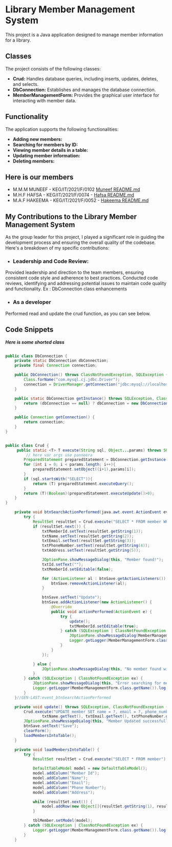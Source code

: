 # Library Member Management System

This project is a Java application designed to manage member information for a library.


## Classes

The project consists of the following classes:

* **Crud:** Handles database queries, including inserts, updates, deletes, and selects.
* **DbConnection:** Establishes and manages the database connection.
* **MemberManagementForm:** Provides the graphical user interface for interacting with member data.


## Functionality

The application supports the following functionalities:

* **Adding new members:**
* **Searching for members by ID:**
* **Viewing member details in a table:**
* **Updating member information:**
* **Deleting members:**


## Here is our members
* M.M.M MUNEEF - KEG/IT/2021/F/0102 [Muneef README.md](https://github.com/muneef-dev/lms.git)
* M.H.F HAFSA - KEG/IT/2021/F/0074 - [Hafsa README.md](https://github.com/fathimahafsa21/LMS.git)
* M.A.F HAKEEMA - KEG/IT/2021/F/0052 - [Hakeema README.md](https://github.com/fathimahakeema/LMS.git)


## My Contributions to the Library Member Management System
As the group leader for this project, I played a significant role in guiding the development process and ensuring the overall quality of the codebase. Here's a breakdown of my specific contributions:


* ### Leadership and Code Review:
Provided leadership and direction to the team members, ensuring consistent code style and adherence to best practices.
Conducted code reviews, identifying and addressing potential issues to maintain code quality and functionality.
 Ex : DbConnection class enhancements


* ### As a developer
Performed read and update the crud function, as you can see below.


## Code Snippets

***Here is some shorted class***
```java

public class DbConnection {
    private static DbConnection dbConnection;
    private final Connection connection;

    public DbConnection() throws ClassNotFoundException, SQLException {
        Class.forName("com.mysql.cj.jdbc.Driver");
        connection = DriverManager.getConnection("jdbc:mysql://localhost:3306/library","root","1234");
    }

    public static DbConnection getInstance() throws SQLException, ClassNotFoundException {
        return (dbConnection == null) ? dbConnection = new DbConnection() : dbConnection;
    }

    public Connection getConnection() {
        return connection;
    }
}


public class Crud {
     public static <T> T execute(String sql, Object...params) throws SQLException, ClassNotFoundException {
         // here var args use panneera
        PreparedStatement preparedStatement = DbConnection.getInstance().getConnection().prepareStatement(sql);
        for (int i = 0; i < params.length; i++){
            preparedStatement.setObject((i+1),params[i]);
        }
        if (sql.startsWith("SELECT")){
            return (T) preparedStatement.executeQuery();
        }
        return (T)(Boolean)(preparedStatement.executeUpdate()>0);
    }
}

    private void btnSearchActionPerformed(java.awt.event.ActionEvent evt) {//GEN-FIRST:event_btnSearchActionPerformed
        try {
            ResultSet resultSet = Crud.execute("SELECT * FROM member WHERE member_id=?", txtId.getText());
            if (resultSet.next()) {
                txtMemberId.setText(resultSet.getString(1));
                txtName.setText(resultSet.getString(2));
                txtEmail.setText(resultSet.getString(3));
                txtPhoneNumber.setText(resultSet.getString(4));
                txtAddress.setText(resultSet.getString(5));

                JOptionPane.showMessageDialog(this, "Member found!");
                txtId.setText("");
                txtMemberId.setEditable(false);

                for (ActionListener al : btnSave.getActionListeners()) {
                    btnSave.removeActionListener(al);
                }

                btnSave.setText("Update");
                btnSave.addActionListener(new ActionListener() {
                    @Override
                    public void actionPerformed(ActionEvent e) {
                        try {
                            update();
                            txtMemberId.setEditable(true);
                        } catch (SQLException | ClassNotFoundException ex) {
                            JOptionPane.showMessageDialog(MemberManagementForm.this, "Error updating member. Please try again.", "Error", JOptionPane.ERROR_MESSAGE);
                            Logger.getLogger(MemberManagementForm.class.getName()).log(Level.SEVERE, null, ex);
                        }
                    }
                });

            } else {
                JOptionPane.showMessageDialog(this, "No member found with the given ID.", "Not Found", JOptionPane.INFORMATION_MESSAGE);
            }
        } catch (SQLException | ClassNotFoundException ex) {
            JOptionPane.showMessageDialog(this, "Error searching for member. Please try again.", "Error", JOptionPane.ERROR_MESSAGE);
            Logger.getLogger(MemberManagementForm.class.getName()).log(Level.SEVERE, null, ex);
        }
    }//GEN-LAST:event_btnSearchActionPerformed

    private void update() throws SQLException, ClassNotFoundException {
        Crud.execute("UPDATE member SET name = ?, email = ?, phone_number = ?, address = ? WHERE member_id = ?",
                txtName.getText(), txtEmail.getText(), txtPhoneNumber.getText(), txtAddress.getText(), txtMemberId.getText());
        JOptionPane.showMessageDialog(this, "Member Updated successfully!");
        btnSave.setText("Save");
        clearForm();
        loadMembersIntoTable();
    }

    private void loadMembersIntoTable() {
        try {
            ResultSet resultSet = Crud.execute("SELECT * FROM member");

            DefaultTableModel model = new DefaultTableModel();
            model.addColumn("Member Id");
            model.addColumn("Name");
            model.addColumn("Email");
            model.addColumn("Phone Number");
            model.addColumn("Address");

            while (resultSet.next()) {
                model.addRow(new Object[]{resultSet.getString(1), resultSet.getString(2), resultSet.getString(3), resultSet.getString(4), resultSet.getString(5)});
            }

            tblMember.setModel(model);
        } catch (SQLException | ClassNotFoundException ex) {
            Logger.getLogger(MemberManagementForm.class.getName()).log(Level.SEVERE, null, ex);
        }
    }



